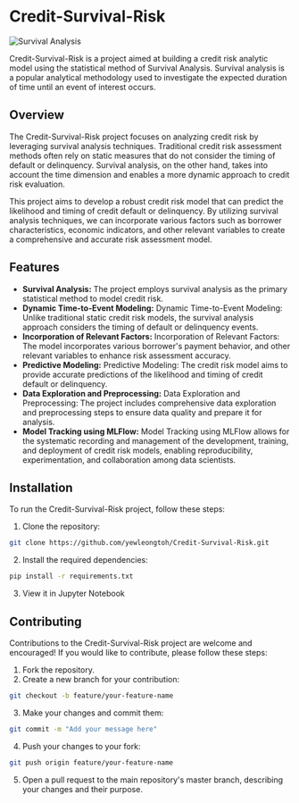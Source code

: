 # Credit-Survival-Risk
![Survival Analysis](https://scikit-survival.readthedocs.io/en/stable/)

Credit-Survival-Risk is a project aimed at building a credit risk analytic model using the statistical method of Survival Analysis. Survival analysis is a popular analytical methodology used to investigate the expected duration of time until an event of interest occurs.

## Overview
The Credit-Survival-Risk project focuses on analyzing credit risk by leveraging survival analysis techniques. Traditional credit risk assessment methods often rely on static measures that do not consider the timing of default or delinquency. Survival analysis, on the other hand, takes into account the time dimension and enables a more dynamic approach to credit risk evaluation.

This project aims to develop a robust credit risk model that can predict the likelihood and timing of credit default or delinquency. By utilizing survival analysis techniques, we can incorporate various factors such as borrower characteristics, economic indicators, and other relevant variables to create a comprehensive and accurate risk assessment model.

## Features
- **Survival Analysis:** The project employs survival analysis as the primary statistical method to model credit risk.
- **Dynamic Time-to-Event Modeling:** Dynamic Time-to-Event Modeling: Unlike traditional static credit risk models, the survival analysis approach considers the timing of default or delinquency events.
- **Incorporation of Relevant Factors:** Incorporation of Relevant Factors: The model incorporates various borrower's payment behavior, and other relevant variables to enhance risk assessment accuracy.
- **Predictive Modeling:** Predictive Modeling: The credit risk model aims to provide accurate predictions of the likelihood and timing of credit default or delinquency.
- **Data Exploration and Preprocessing:** Data Exploration and Preprocessing: The project includes comprehensive data exploration and preprocessing steps to ensure data quality and prepare it for analysis.
- **Model Tracking using MLFlow:** Model Tracking using MLFlow allows for the systematic recording and management of the development, training, and deployment of credit risk models, enabling reproducibility, experimentation, and collaboration among data scientists.

## Installation

To run the Credit-Survival-Risk project, follow these steps:
1. Clone the repository:
```bash
git clone https://github.com/yewleongtoh/Credit-Survival-Risk.git
```
2. Install the required dependencies:
```bash
pip install -r requirements.txt
```
3. View it in Jupyter Notebook

## Contributing
Contributions to the Credit-Survival-Risk project are welcome and encouraged! If you would like to contribute, please follow these steps:
1. Fork the repository.
2. Create a new branch for your contribution:
```bash
git checkout -b feature/your-feature-name
```
3. Make your changes and commit them:
```bash
git commit -m "Add your message here"
```
4. Push your changes to your fork:
```bash
git push origin feature/your-feature-name
```
5. Open a pull request to the main repository's master branch, describing your changes and their purpose.